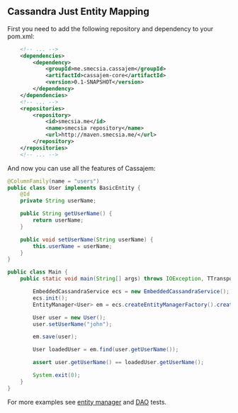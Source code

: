 ## Cassandra Just Entity Mapping

First you need to add the following repository and dependency to your pom.xml:
```xml
    <!-- ... -->
    <dependencies>
        <dependency>
            <groupId>me.smecsia.cassajem</groupId>
            <artifactId>cassajem-core</artifactId>
            <version>0.1-SNAPSHOT</version>
        </dependency>
    </dependencies>
    <!-- ... -->
    <repositories>
        <repository>
            <id>smecsia.me</id>
            <name>smecsia repository</name>
            <url>http://maven.smecsia.me/</url>
        </repository>
    </repositories>
    <!-- ... -->
```
And now you can use all the features of Cassajem:
```java
@ColumnFamily(name = "users")
public class User implements BasicEntity {
    @Id
    private String userName;

    public String getUserName() {
        return userName;
    }

    public void setUserName(String userName) {
        this.userName = userName;
    }
}
```
```java
public class Main {
    public static void main(String[] args) throws IOException, TTransportException {

        EmbeddedCassandraService ecs = new EmbeddedCassandraService();
        ecs.init();
        EntityManager<User> em = ecs.createEntityManagerFactory().createEntityManager(User.class);

        User user = new User();
        user.setUserName("john");

        em.save(user);

        User loadedUser = em.find(user.getUserName());

        assert user.getUserName() == loadedUser.getUserName();

        System.exit(0);
    }
}
```
For more examples see [entity manager](/smecsia/cassajem/blob/master/src/test/java/me/smecsia/cassajem/EntityManagerTest.java)
and [DAO](/smecsia/cassajem/blob/master/src/test/java/me/smecsia/cassajem/dao/DAOFactoryTest.java) tests.
